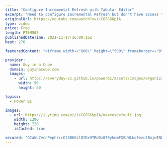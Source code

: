 ```yaml
---
title: "Configure Incremental Refresh with Tabular Editor"
excerpt: "Need to configure Incremental Refresh but don't have access to the Power BI Desktop file? No problem! Patrick shows you how to set things up with Tabular Editor.  📢 Become a member: https://guyinacu.be/membership \r \r *******************\r \r Want to take your Power BI skills to the next level? We have"
originalUrl: https://youtube.com/watch?v=icCGFG6KpIA
type: video
price: Free
length: PT6M50S
publishedDateTime: 2021-11-17T16:00:16Z
heat: 276

featuredContent: "<iframe width=\"800\" height=\"500\" frameborder=\"0\" src=\"https://www.youtube.com/embed/icCGFG6KpIA\" allow=\"accelerometer; autoplay; encrypted-media; gyroscope; picture-in-picture\" allowfullscreen></iframe>"

provider:
  name: Guy in a Cube
  domain: guyinacube.com
  images:
    - url: https://everyday-cc.github.io/powerbi/assets/images/organizations/guyinacube.com-50x50.jpg
      width: 50
      height: 50

topics:
  - Power BI

images:
  - url: https://i.ytimg.com/vi/icCGFG6KpIA/maxresdefault.jpg
    width: 1280
    height: 720
    isCached: true

secured: "DCakL7vcnPephricOt386OzlQYDx9TRd0z670yknmFXGLWLkqEezu58mjwINLKpIkrMHyT1EWfd7vZEk5hULS1u4BtcnNMwhRjAs0H4KS8h3TTdTaIH/idzj/Z+kmTyqQ0KbTVd/PstqgZxMECkpsAgPxyHjprlJJOQ4TtIshwgeUQNQvFJRaaruwtaS3eeIpJ1Dh1CCJMXETwVLu+FcmW8fOhovyDK0ROG9kF09RXvzTlIT0ysU2nEzqleITKtckcl7cevNrQPkbntc32Zjt+1Hclq3muG1YIl9i0zLUvXnR/UZ04qbS6KC5B9rIj7Vafx3EgHaxIPQJqqiHGoS9dQBSs0cRKJq0X9crjRnmasW4b+77BCk8g4h6M+/Pohdyq7E8kzGYnmGHEbjDR78qqdrCKZlE6ywLGAuQYovieo=;7GNm9MsWQy8tt/2GtMnesg=="
---
```


